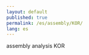 ```yaml
---
layout: default
published: true
permalink: /es/assembly/KOR/
lang: es
---
```


assembly analysis KOR
